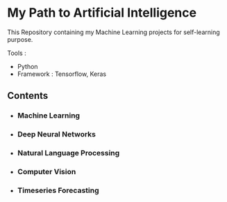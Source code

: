 # My Path to Artificial Intelligence
This Repository containing my Machine Learning projects for self-learning purpose.

Tools :
 * Python 
 * Framework : Tensorflow, Keras
 
 ## Contents
 
- ### Machine Learning

- ### Deep Neural Networks

- ### Natural Language Processing

- ### Computer Vision

- ### Timeseries Forecasting
